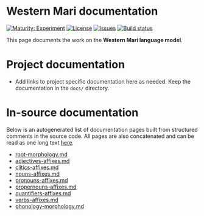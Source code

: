 # Western Mari documentation

[![Maturity: Experiment](https://img.shields.io/badge/Maturity-Experiment-black.svg)](https://giellalt.github.io/MaturityClassification.html)
[![License](https://img.shields.io/github/license/giellalt/lang-mrj)](https://raw.githubusercontent.com/giellalt/lang-mrj/develop/LICENSE)
[![Issues](https://img.shields.io/github/issues/giellalt/lang-mrj)](https://github.com/giellalt/lang-mrj/issues)
[![Build status](https://github.com/giellalt/lang-mrj/workflows/Speller%20CI+CD/badge.svg)](https://github.com/giellalt/lang-mrj/actions)

This page documents the work on the **Western Mari language model**. 

# Project documentation

* Add links to project specific documentation here as needed. Keep the documentation in the `docs/` directory.

# In-source documentation

Below is an autogenerated list of documentation pages built from structured comments in the source code. All pages are also concatenated and can be read as one long text [here](mrj.md).
* [root-morphology.md](root-morphology.md)
* [adjectives-affixes.md](adjectives-affixes.md)
* [clitics-affixes.md](clitics-affixes.md)
* [nouns-affixes.md](nouns-affixes.md)
* [pronouns-affixes.md](pronouns-affixes.md)
* [propernouns-affixes.md](propernouns-affixes.md)
* [quantifiers-affixes.md](quantifiers-affixes.md)
* [verbs-affixes.md](verbs-affixes.md)
* [phonology-morphology.md](phonology-morphology.md)

